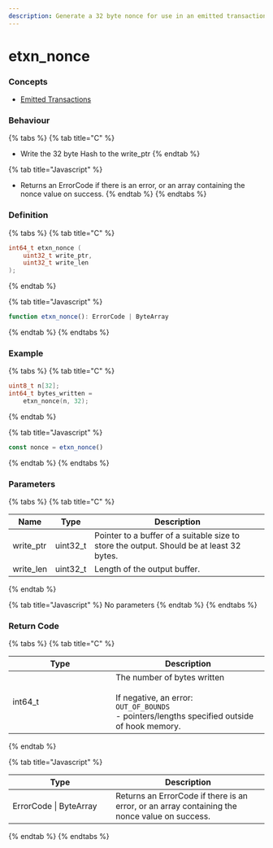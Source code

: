 ```yaml
---
description: Generate a 32 byte nonce for use in an emitted transaction
---
```


# etxn\_nonce

### Concepts

* [Emitted Transactions](../../../concepts/emitted-transactions.md)

### Behaviour

{% tabs %}
{% tab title="C" %}
* Write the 32 byte Hash to the write\_ptr
{% endtab %}

{% tab title="Javascript" %}
* Returns an ErrorCode if there is an error, or an array containing the nonce value on success.
{% endtab %}
{% endtabs %}



### Definition

{% tabs %}
{% tab title="C" %}
```c
int64_t etxn_nonce (
    uint32_t write_ptr,
    uint32_t write_len
);
```


{% endtab %}

{% tab title="Javascript" %}
```javascript
function etxn_nonce(): ErrorCode | ByteArray
```
{% endtab %}
{% endtabs %}



### Example

{% tabs %}
{% tab title="C" %}
```c
uint8_t n[32];
int64_t bytes_written = 
    etxn_nonce(n, 32);
```


{% endtab %}

{% tab title="Javascript" %}
```javascript
const nonce = etxn_nonce()
```
{% endtab %}
{% endtabs %}



### Parameters

{% tabs %}
{% tab title="C" %}


| Name       | Type      | Description                                                                              |
| ---------- | --------- | ---------------------------------------------------------------------------------------- |
| write\_ptr | uint32\_t | Pointer to a buffer of a suitable size to store the output. Should be at least 32 bytes. |
| write\_len | uint32\_t | Length of the output buffer.                                                             |
{% endtab %}

{% tab title="Javascript" %}
No parameters
{% endtab %}
{% endtabs %}



### Return Code

{% tabs %}
{% tab title="C" %}
<table><thead><tr><th width="187">Type</th><th>Description</th></tr></thead><tbody><tr><td>int64_t</td><td>The number of bytes written<br><br>If negative, an error:<br><code>OUT_OF_BOUNDS</code><br>- pointers/lengths specified outside of hook memory.</td></tr></tbody></table>
{% endtab %}

{% tab title="Javascript" %}
<table><thead><tr><th width="187">Type</th><th>Description</th></tr></thead><tbody><tr><td>ErrorCode | ByteArray</td><td>Returns an ErrorCode if there is an error, or an array containing the nonce value on success.</td></tr></tbody></table>
{% endtab %}
{% endtabs %}

